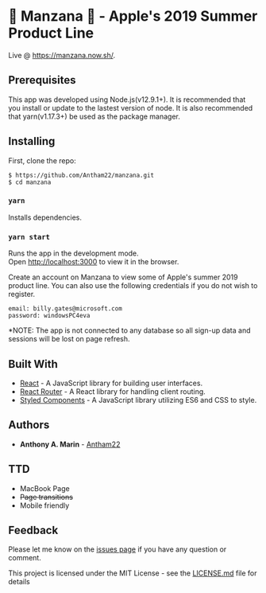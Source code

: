 #  Manzana  - Apple's 2019 Summer Product Line

Live @ https://manzana.now.sh/.

## Prerequisites

This app was developed using Node.js(v12.9.1+). It is recommended that you install or update to the lastest version of node. It is also recommended that yarn(v1.17.3+) be used as the package manager.

## Installing

First, clone the repo:

```
$ https://github.com/Antham22/manzana.git
$ cd manzana
```

### `yarn`

Installs dependencies.

### `yarn start`

Runs the app in the development mode.<br />
Open [http://localhost:3000](http://localhost:3000) to view it in the browser.

Create an account on Manzana to view some of Apple's summer 2019 product line. You can also use the following credentials if you do not wish to register.

```
email: billy.gates@microsoft.com
password: windowsPC4eva
```

\*NOTE: The app is not connected to any database so all sign-up data and sessions will be lost on page refresh.

## Built With

- [React](https://reactjs.org) - A JavaScript library for building user interfaces.
- [React Router](https://reacttraining.com/react-router/) - A React library for handling client routing.
- [Styled Components](https://www.styled-components.com) - A JavaScript library utilizing ES6 and CSS to style.

## Authors

- **Anthony A. Marin** - [Antham22](https://github.com/Antham22)

## TTD

- MacBook Page
- ~~Page transitions~~
- Mobile friendly

## Feedback

Please let me know on the
[issues page](https://github.com/Antham22/wattos-spaceship-emporium/issues) if you have any
question or comment.

This project is licensed under the MIT License - see the [LICENSE.md](LICENSE.md) file for details
